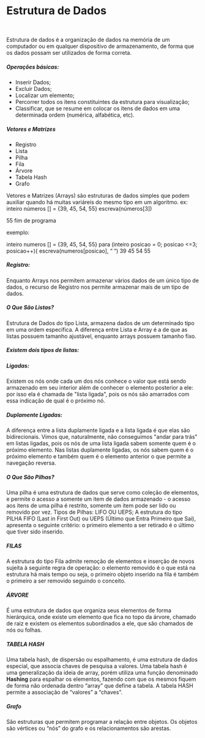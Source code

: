 # Estrutura de Dados


​     



Estrutura de dados é a organização de dados na memória de um computador ou em qualquer dispositivo de armazenamento, de forma que os dados possam ser utilizados de forma correta.

##### Operações básicas:
- Inserir Dados;
- Excluir Dados;
- Localizar um elemento; 
- Percorrer todos os itens constituintes da estrutura para visualização; 
- Classificar, que se resume em colocar os itens de dados em uma determinada ordem (numérica, alfabética, etc).

##### Vetores e Matrizes


- Registro
- Lista
- Pilha 
- Fila
- Árvore
- Tabela Hash 
- Grafo


Vetores e Matrizes (Arrays) são estruturas de dados simples que podem auxiliar quando há muitas variáreis do mesmo tipo em um algoritmo.
ex: inteiro números [] = {39, 45, 54, 55}
escreva(números[3])

55
fim de programa

exemplo:

inteiro numeros [] = {39, 45, 54, 55}
para (inteiro posicao = 0; posicao <=3; posicao++){
escreva(numeros[posicao], “ “)
39 45 54 55

##### Registro:

Enquanto Arrays nos permitem armazenar vários dados de um único tipo de dados, o recurso de Registro nos permite armazenar mais de um tipo de dados.

##### O Que São Listas?

Estrutura de Dados do tipo Lista, armazena dados de um determinado tipo em uma ordem específica. A diferença entre Lista e Array é a de que as listas possuem tamanho ajustável, enquanto arrays possuem tamanho fixo.

##### Existem dois tipos de listas:

##### Ligadas: 
Existem os nós onde cada um dos nós conhece o valor que está sendo armazenado em seu interior além de conhecer o elemento posterior a ele: por isso ela é chamada de "lista ligada", pois os nós são amarrados com essa indicação de qual é o próximo nó.

##### Duplamente Ligadas: 
A diferença entre a lista duplamente ligada e a lista ligada é que elas são bidirecionais. Vimos que, naturalmente, não conseguimos "andar para trás" em listas ligadas, pois os nós de uma lista ligada sabem somente quem é o próximo elemento. Nas listas duplamente ligadas, os nós sabem quem é o próximo elemento e também quem é o elemento anterior o que permite a navegação reversa.

##### O Que São Pilhas?  

 Uma pilha é uma estrutura de dados que serve como coleção de elementos, e permite o acesso a somente um item de dados armazenado - o acesso aos itens de uma pilha é restrito, somente um item pode ser lido ou removido por vez.
Tipos de Pilhas: LIFO OU UEPS; A estrutura do tipo PILHA FIFO (Last in First Out) ou UEPS (Último que Entra Primeiro que Sai), apresenta o seguinte critério: o primeiro elemento a ser retirado é o último que tiver sido inserido.

##### FILAS

  A estrutura do tipo Fila admite remoção de elementos e inserção de novos sujeita à seguinte regra de operação: o elemento removido é o que está na estrutura há mais tempo ou seja, o primeiro objeto inserido na fila é também o primeiro a ser removido seguindo o conceito.

##### ÁRVORE

É uma estrutura de dados que organiza seus elementos de forma hierárquica, onde existe um elemento que fica no topo da árvore, chamado de raiz e existem os elementos subordinados a ele, que são chamados de nós ou folhas.

##### TABELA HASH

Uma tabela hash, de dispersão ou espalhamento, é uma estrutura de dados especial, que associa chaves de pesquisa a valores. Uma tabela hash é uma generalização da ideia de array, porém utiliza uma função denominado **Hashing** para espalhar os elementos, fazendo com que os mesmos fiquem de forma não ordenada dentro “array” que define a tabela.
A tabela HASH permite a associação de “valores” a “chaves”.
 
##### Grafo
São estruturas que permitem programar a relação entre objetos. Os objetos são vértices ou “nós” do grafo e os relacionamentos são arestas.
